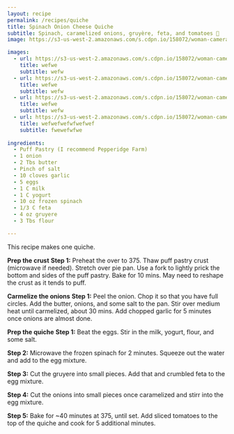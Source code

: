 ```yaml
---
layout: recipe 
permalink: /recipes/quiche
title: Spinach Onion Cheese Quiche
subtitle: Spinach, caramelized onions, gruyère, feta, and tomatoes 🎉
image: https://s3-us-west-2.amazonaws.com/s.cdpn.io/158072/woman-camera.jpg

images:
  - url: https://s3-us-west-2.amazonaws.com/s.cdpn.io/158072/woman-camera.jpg
    title: wefwe
    subtitle: wefw
  - url: https://s3-us-west-2.amazonaws.com/s.cdpn.io/158072/woman-camera.jpg
    title: wefwe
    subtitle: wefw
  - url: https://s3-us-west-2.amazonaws.com/s.cdpn.io/158072/woman-camera.jpg
    title: wefwe
    subtitle: wefw
  - url: https://s3-us-west-2.amazonaws.com/s.cdpn.io/158072/woman-camera.jpg
    title: wefwefwefwfwefwef
    subtitle: fwewefwfwe
  
ingredients:
  - Puff Pastry (I recommend Pepperidge Farm)
  - 1 onion
  - 2 Tbs butter
  - Pinch of salt
  - 10 cloves garlic
  - 5 eggs
  - 1 C milk
  - 1 C yogurt
  - 10 oz frozen spinach
  - 1/3 C feta
  - 4 oz gruyere
  - 3 Tbs flour

---
```


This recipe makes one quiche. 

**Prep the crust**
**Step 1:** Preheat the over to 375. Thaw puff pastry crust (microwave if needed). Stretch over pie pan. Use a fork to lightly prick the bottom and sides of the puff pastry. Bake for 10 mins. May need to reshape the crust as it tends to puff.

**Carmelize the onions**
**Step 1:** Peel the onion. Chop it so that you have full circles. Add the butter, onions, and some salt to the pan. Stir over medium heat until carmelized, about 30 mins. Add chopped garlic for 5 minutes once onions are almost done. 

**Prep the quiche**
**Step 1:** Beat the eggs. Stir in the milk, yogurt, flour, and some salt. 

**Step 2:** Microwave the frozen spinach for 2 minutes. Squeeze out the water and add to the egg mixture.

**Step 3:** Cut the gruyere into small pieces. Add that and crumbled feta to the egg mixture. 

**Step 4:** Cut the onions into small pieces once caramelized and stirr into the egg mixture. 

**Step 5:** Bake for ~40 minutes at 375, until set. Add sliced tomatoes to the top of the quiche and cook for 5 additional minutes.

